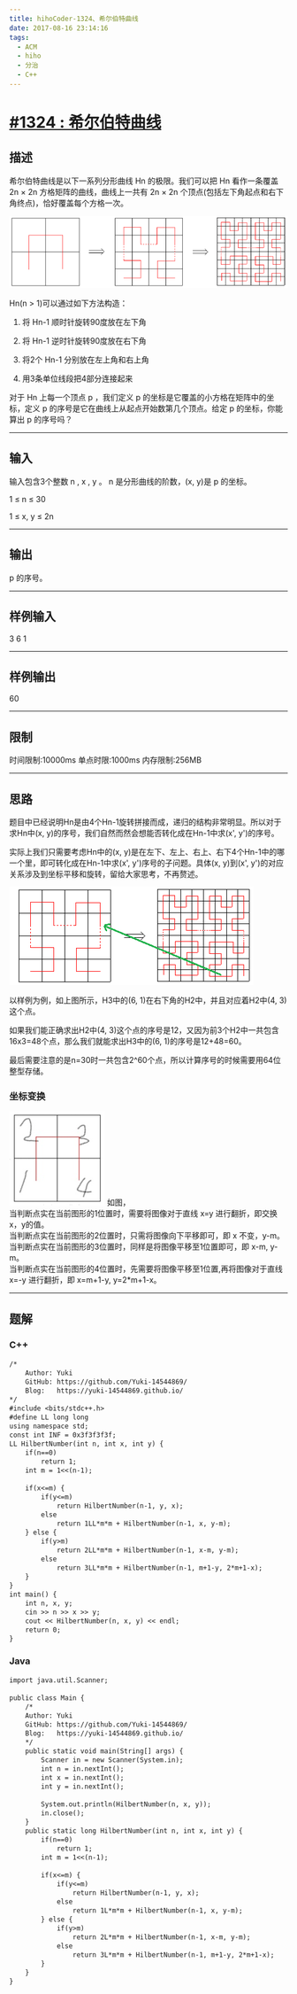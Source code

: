 ```yaml
---
title: hihoCoder-1324、希尔伯特曲线
date: 2017-08-16 23:14:16
tags:
  - ACM
  - hiho
  - 分治
  - C++
---
```


# [#1324 : 希尔伯特曲线](http://hihocoder.com/problemset/problem/1324)
## 描述
希尔伯特曲线是以下一系列分形曲线 Hn 的极限。我们可以把 Hn 看作一条覆盖 2n × 2n 方格矩阵的曲线，曲线上一共有 2n × 2n 个顶点(包括左下角起点和右下角终点)，恰好覆盖每个方格一次。

![](/Img/2017/08/13/2017-08-13_23-42.png)

Hn(n > 1)可以通过如下方法构造：

1. 将 Hn-1 顺时针旋转90度放在左下角

2. 将 Hn-1 逆时针旋转90度放在右下角

3. 将2个 Hn-1 分别放在左上角和右上角

4. 用3条单位线段把4部分连接起来

对于 Hn 上每一个顶点 p ，我们定义 p 的坐标是它覆盖的小方格在矩阵中的坐标，定义 p 的序号是它在曲线上从起点开始数第几个顶点。给定 p 的坐标，你能算出 p 的序号吗？ 

---
## 输入
输入包含3个整数 n , x , y 。 n 是分形曲线的阶数，(x, y)是 p 的坐标。

1 ≤ n ≤ 30

1 ≤ x, y ≤ 2n

---
## 输出
p 的序号。

---

## 样例输入
3 6 1


---

## 样例输出
60

---

## 限制
时间限制:10000ms
单点时限:1000ms
内存限制:256MB

---
## 思路
题目中已经说明Hn是由4个Hn-1旋转拼接而成，递归的结构非常明显。所以对于求Hn中(x, y)的序号，我们自然而然会想能否转化成在Hn-1中求(x', y')的序号。

实际上我们只需要考虑Hn中的(x, y)是在左下、左上、右上、右下4个Hn-1中的哪一个里，即可转化成在Hn-1中求(x', y')序号的子问题。具体(x, y)到(x', y')的对应关系涉及到坐标平移和旋转，留给大家思考，不再赘述。

![](/Img/2017/08/16/2017-08-16_19-30.png)

以样例为例，如上图所示，H3中的(6, 1)在右下角的H2中，并且对应着H2中(4, 3)这个点。

如果我们能正确求出H2中(4, 3)这个点的序号是12，又因为前3个H2中一共包含16x3=48个点，那么我们就能求出H3中的(6, 1)的序号是12+48=60。

最后需要注意的是n=30时一共包含2^60个点，所以计算序号的时候需要用64位整型存储。


### 坐标变换
![](/Img/2017/08/24/20170824155059.jpg)
如图，  
当判断点实在当前图形的1位置时，需要将图像对于直线 x=y 进行翻折，即交换x，y的值。  
当判断点实在当前图形的2位置时，只需将图像向下平移即可，即 x 不变，y-m。  
当判断点实在当前图形的3位置时，同样是将图像平移至1位置即可，即  x-m, y-m。  
当判断点实在当前图形的4位置时，先需要将图像平移至1位置,再将图像对于直线 x=-y 进行翻折，即 x=m+1-y, y=2*m+1-x。

---
## 题解

### C++
```
/*
    Author: Yuki
    GitHub: https://github.com/Yuki-14544869/
    Blog:   https://yuki-14544869.github.io/
*/
#include <bits/stdc++.h>
#define LL long long
using namespace std;
const int INF = 0x3f3f3f3f;
LL HilbertNumber(int n, int x, int y) {
    if(n==0)
        return 1;
    int m = 1<<(n-1);

    if(x<=m) {
        if(y<=m)
            return HilbertNumber(n-1, y, x);
        else
            return 1LL*m*m + HilbertNumber(n-1, x, y-m);
    } else {
        if(y>m)
            return 2LL*m*m + HilbertNumber(n-1, x-m, y-m);
        else
            return 3LL*m*m + HilbertNumber(n-1, m+1-y, 2*m+1-x);
    }
}
int main() {
    int n, x, y;
    cin >> n >> x >> y;
    cout << HilbertNumber(n, x, y) << endl;
    return 0;
}
```

### Java
```
import java.util.Scanner;

public class Main {
    /*
    Author: Yuki
    GitHub: https://github.com/Yuki-14544869/
    Blog:   https://yuki-14544869.github.io/
    */
    public static void main(String[] args) {
        Scanner in = new Scanner(System.in);
        int n = in.nextInt();
        int x = in.nextInt();
        int y = in.nextInt();

        System.out.println(HilbertNumber(n, x, y));
        in.close();
    }
    public static long HilbertNumber(int n, int x, int y) {
        if(n==0)
            return 1;
        int m = 1<<(n-1);

        if(x<=m) {
            if(y<=m)
                return HilbertNumber(n-1, y, x);
            else
                return 1L*m*m + HilbertNumber(n-1, x, y-m);
        } else {
            if(y>m)
                return 2L*m*m + HilbertNumber(n-1, x-m, y-m);
            else
                return 3L*m*m + HilbertNumber(n-1, m+1-y, 2*m+1-x);
        }
    }
}
```